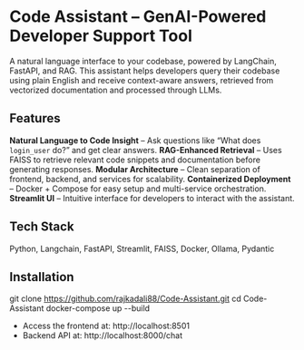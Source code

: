 # Code Assistant – GenAI-Powered Developer Support Tool

A natural language interface to your codebase, powered by LangChain, FastAPI, and RAG. This assistant helps developers query their codebase using plain English and receive context-aware answers, retrieved from vectorized documentation and processed through LLMs.


## Features

**Natural Language to Code Insight** – Ask questions like “What does `login_user` do?” and get clear answers.
**RAG-Enhanced Retrieval** – Uses FAISS to retrieve relevant code snippets and documentation before generating responses.
**Modular Architecture** – Clean separation of frontend, backend, and services for scalability.
**Containerized Deployment** – Docker + Compose for easy setup and multi-service orchestration.
**Streamlit UI** – Intuitive interface for developers to interact with the assistant.



## Tech Stack

Python, Langchain, FastAPI, Streamlit, FAISS, Docker, Ollama, Pydantic



## Installation

git clone https://github.com/rajkadali88/Code-Assistant.git
cd Code-Assistant
docker-compose up --build 


- Access the frontend at: http://localhost:8501
- Backend API at: http://localhost:8000/chat



